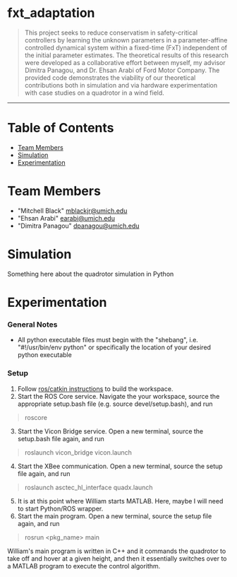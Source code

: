 # fxt_adaptation
> This project seeks to reduce conservatism in safety-critical controllers by learning the unknown parameters in a parameter-affine controlled dynamical system within a fixed-time (FxT) independent of the initial parameter estimates. The theoretical results of this research were developed as a collaborative effort between myself, my advisor Dimitra Panagou, and Dr. Ehsan Arabi of Ford Motor Company. The provided code demonstrates the viability of our theoretical contributions both in simulation and via hardware experimentation with case studies on a quadrotor in a wind field.
<hr>

# Table of Contents
* [Team Members](#team-members)</br>
* [Simulation](#simulation)</br>
* [Experimentation](#experimentation)

# <a name="team-members"></a>Team Members
* "Mitchell Black" <mblackjr@umich.edu>
* "Ehsan Arabi" <earabi@umich.edu>
* "Dimitra Panagou" <dpanagou@umich.edu>

# <a name="simulation"></a>Simulation
Something here about the quadrotor simulation in Python

# <a name="experimentation"></a>Experimentation
### General Notes
* All python executable files must begin with the "shebang", i.e. "#!/usr/bin/env python" or specifically the location of your desired python executable
### Setup
1. Follow [ros/catkin instructions](http://wiki.ros.org/catkin/Tutorials/create_a_workspace) to build the workspace.
2. Start the ROS Core service. Navigate the your workspace, source the appropriate setup.bash file (e.g. source devel/setup.bash), and run
> roscore
3. Start the Vicon Bridge service. Open a new terminal, source the setup.bash file again, and run
> roslaunch vicon_bridge vicon.launch
4. Start the XBee communication. Open a new terminal, source the setup file again, and run
> roslaunch asctec_hl_interface quadx.launch
5. It is at this point where William starts MATLAB. Here, maybe I will need to start Python/ROS wrapper.
6. Start the main program. Open a new terminal, source the setup file again, and run
> rosrun <pkg_name> main

William's main program is written in C++ and it commands the quadrotor to take off and hover at a given height, and then it essentially switches over to a MATLAB program to execute the control algorithm.

